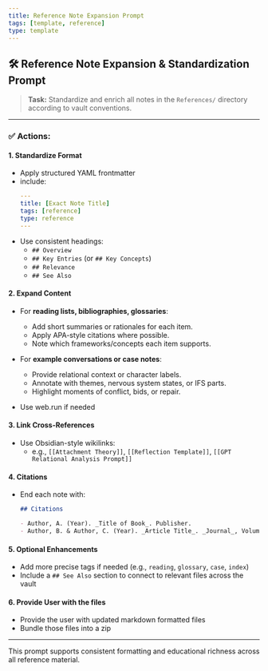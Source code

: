 ```yaml
---
title: Reference Note Expansion Prompt
tags: [template, reference]
type: template
---
```


<!-- @format -->

## 🛠 Reference Note Expansion & Standardization Prompt

> **Task:** Standardize and enrich all notes in the `References/` directory according to vault conventions.

---

### ✅ Actions:

#### 1. Standardize Format

- Apply structured YAML frontmatter
- include:
  ```yaml
  ---
  title: [Exact Note Title]
  tags: [reference]
  type: reference
  ---
  ```
- Use consistent headings:
  - `## Overview`
  - `## Key Entries` (or `## Key Concepts`)
  - `## Relevance`
  - `## See Also`

#### 2. Expand Content

- For **reading lists, bibliographies, glossaries**:
  - Add short summaries or rationales for each item.
  - Apply APA-style citations where possible.
  - Note which frameworks/concepts each item supports.

- For **example conversations or case notes**:
  - Provide relational context or character labels.
  - Annotate with themes, nervous system states, or IFS parts.
  - Highlight moments of conflict, bids, or repair.

- Use web.run if needed

#### 3. Link Cross-References

- Use Obsidian-style wikilinks:
  - e.g., `[[Attachment Theory]]`, `[[Reflection Template]]`, `[[GPT Relational Analysis Prompt]]`

#### 4. Citations

- End each note with:

  ```markdown
  ## Citations

  - Author, A. (Year). _Title of Book_. Publisher.
  - Author, B. & Author, C. (Year). _Article Title_. _Journal_, Volume(Issue), pages.
  ```

#### 5. Optional Enhancements

- Add more precise tags if needed (e.g., `reading`, `glossary`, `case`, `index`)
- Include a `## See Also` section to connect to relevant files across the vault

#### 6. Provide User with the files

- Provide the user with updated markdown formatted files
- Bundle those files into a zip

---

This prompt supports consistent formatting and educational richness across all reference material.
